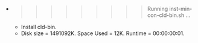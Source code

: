 * >>>>>>>>> Running inst-min-con-cld-bin.sh ...
  * Install cld-bin.
  * Disk size = 1491092K. Space Used = 12K. Runtime = 00:00:00:01.
